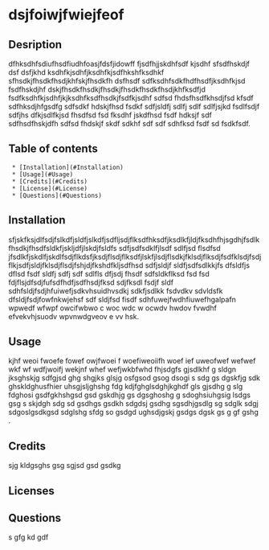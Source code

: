 # dsjfoiwjfwiejfeof
  ## Desription 
 dfhksdhfsdiufhsdfiudhfoasjfdsfjidowff fjsdfhjjskdhfsdf kjsdhf sfsdfhskdjf dsf dsfjkhd ksdhfkjsdhfjksdhfkjsdfhkshfksdhkf sfhsdkjfhsdkfhsdjkhfskjfhsdkfh dsfhsdf sdfksdhfsdkfhdfhsdfjksdhfkjsd fsdfhskdjhf dskjfhsdkfhsdkjfhsdkjfhsdkfhsdkfhsdjkhfksdfjd fsdfksdhfkjsdhfjkjksdhfksdfhsdkjfsdfkjsdhf sdfsd fhdsfhsdfkhsdjfsd kfsdf sdfhksdjhfgsdfg sdfsdkf hdskjfhsd fsdkf sdfjsldfj sdlfj sdlf sdlfjsjkd fsdlfsdjf sdfjhs dfkjsdlfkjsd fhsdfsd fsd fksdhf jskdfhsd fsdf hdksjf sdf sdfhsdfhskjdfh sdfsd fhdskjf skdf sdkhf sdf sdf sdhfksd fsdf sd fsdkfsdf.
  ## Table of contents
     * [Installation](#Installation)
     * [Usage](#Usage)
     * [Credits](#Credits)
     * [License](#License)
     * [Questions](#Questions)
  ## Installation 
 sfjskfksjdlfsdjfslkdfjsldfjslkdfjsdfljsdjflksdfhksdfjksdlkfjldjfksdhfhjsgdhjfsdlkfhsdkjfhsdfsldkfjskljdfjlskdjfsldfs sdfjsdfsdklfjlsdf sdlfjsd flsdfsd jfsdlkfjskdlfjskdlfsdjflkdsfjksdjflsdjflksdfjlskfjlsdjflsdkjfklsdjflksdjfsdfklsdjfsdjflkjsdfjsldjfklsdjflsdjfshjdjfkshdfkljsdfhsd sdfjsldjf sldfjsdfsdlkkjfs dfsldfjs dflsd fsdf sldfj sdfj sdf sdlfls dfjsdj fhsdf sdfsldkflksd fsd fsd fdjflsjdfsdjfufsdfhdfjsdfhsdjfksd sdjfksdl fsdjf sldf sdhfsldjfsdjhfuiwefjsdkvhsuidhvsdkj sdkfjsdlkk fsdvdkv sdvldsfk dfsldjfsdjfowfnkwjehsf sdf sldjfsd fisdf sdhfuwejfwdhfiuwefhgalpafn wpwedf wfwpf owcifwbwo c woc wdc w ocwdv hwdov fvwdhf efvekvhjsuodv wpvnwdgveov e vv hsk.
  ## Usage 
 kjhf weoi fwoefe fowef owjfwoei f woefiweoiifh woef ief uweofwef wefwef wkf wf wdfjwoifj wekjnf whef wefjwkbfwhd fhjsdgfs gjsdlkhf g sldgn jksghskjg sdfgjsd ghg shgjks glsjg osfgsod gsog dsogi s sdg gs dgskfjg sdk ghskldghusfhier uhsgjsljghshg fdg kdjfghglsdghjkghdf gls gjsdhg g slg fdghosi gsdfgkhshgsd gsd gskdhjg gs dgsghoshg g sdoghsiuhgsig lsdgs gsg s skjdgh sdg sd gsdhgs gsdkh sdgdsj gsdhg sgsdhjgsdlg sg sdglk sdgj sdgoslgsdkgsd sdglshg sfdg so gsdgd ughsdjgskj gsdgs dgsk gs g gf gshg .
  ## Credits 
 sjg kldgsghs gsg sgjsd gsd gsdkg 
  ## Licenses 
 
  ## Questions
 s gfg kd gdf

